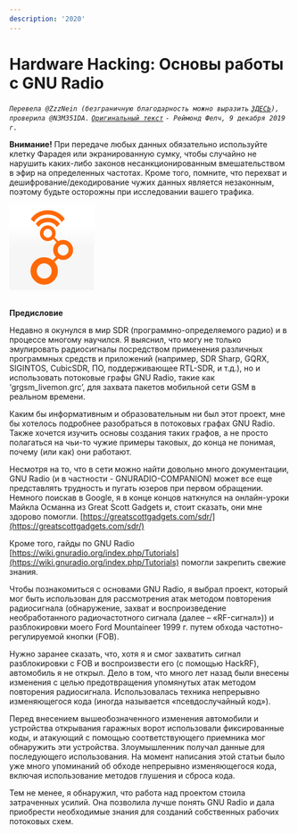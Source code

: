 ```yaml
---
description: '2020'
---
```


# Hardware Hacking: Основы работы с GNU Radio

_`Перевела @ZzzNein (безграничную благодарность можно выразить`_ [_`ЗДЕСЬ`_](https://yasobe.ru/na/na_perevody_i_kontent)_`), проверила @N3M351DA.`_ [_`Оригинальный текст`_](https://www.blackhillsinfosec.com/gnu-radio-primer/) _`- Реймонд Фелч, 9 декабря 2019 г.`_

**Внимание!** При передаче любых данных обязательно используйте клетку Фарадея или экранированную сумку, чтобы случайно не нарушить каких-либо законов несанкционированным вмешательством в эфир на определенных частотах. Кроме того, помните, что перехват и дешифрование/декодирование чужих данных является незаконным, поэтому будьте осторожны при исследовании вашего трафика.

![](../../.gitbook/assets/image%20%28265%29.png)

## 
 **Предисловие**

Недавно я окунулся в мир SDR \(программно-определяемого радио\) и в процессе многому научился. Я выяснил, что могу не только эмулировать радиосигналы посредством применения различных программных средств и приложений \(например, SDR Sharp, GQRX, SIGINTOS, CubicSDR, ПО, поддерживающее RTL-SDR, и т.д.\), но и использовать потоковые графы GNU Radio, такие как ‘grgsm\_livemon.grc’, для захвата пакетов мобильной сети GSM в реальном времени.

Каким бы информативным и образовательным ни был этот проект, мне бы хотелось подробнее разобраться в потоковых графах GNU Radio. Также хочется изучить основы создания таких графов, а не просто полагаться на чьи-то чужие примеры таковых, до конца не понимая, почему \(или как\) они работают.

Несмотря на то, что в сети можно найти довольно много документации, GNU Radio \(и в частности - GNURADIO-COMPANION\) может все еще представлять трудность и пугать юзеров при первом обращении. Немного поискав в Google, я в конце концов наткнулся на онлайн-уроки Майкла Османна из Great Scott Gadgets и, стоит сказать, они мне здорово помогли.  [https://greatscottgadgets.com/sdr/](https://greatscottgadgets.com/sdr/) 

Кроме того, гайды по GNU Radio [https://wiki.gnuradio.org/index.php/Tutorials](https://wiki.gnuradio.org/index.php/Tutorials) помогли закрепить свежие знания.

Чтобы познакомиться с основами GNU Radio, я выбрал проект, который мог быть использован для рассмотрения атак методом повторения радиосигнала \(обнаружение, захват и воспроизведение необработанного радиочастотного сигнала \(далее – «RF-сигнал»\)\) и разблокировки моего Ford Mountaineer 1999 г. путем обхода частотно-регулируемой кнопки \(FOB\).

Нужно заранее сказать, что, хотя я и смог захватить сигнал разблокировки с FOB и воспроизвести его \(с помощью HackRF\), автомобиль я не открыл. Дело в том, что много лет назад были внесены изменения с целью предотвращения упомянутых атак методом повторения радиосигнала. Использовалась техника непрерывно изменяющегося кода \(иногда называется «псевдослучайный код»\). 

Перед внесением вышеобозначенного изменения автомобили и устройства открывания гаражных ворот использовали фиксированные коды, и атакующий с помощью соответствующего приемника мог обнаружить эти устройства. Злоумышленник получал данные для последующего использования. На момент написания этой статьи было уже много упоминаний об обходе непрерывно изменяющегося кода, включая использование методов глушения и сброса кода.

Тем не менее, я обнаружил, что работа над проектом стоила затраченных усилий. Она позволила лучше понять GNU Radio и дала приобрести необходимые знания для созданий собственных рабочих потоковых схем.

